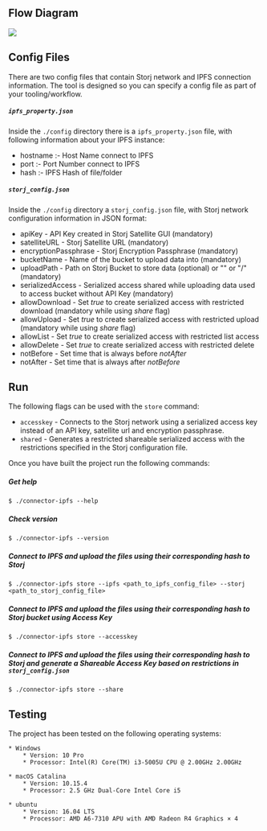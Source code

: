 ## Flow Diagram

![](https://github.com/storj-thirdparty/connector-ipfs/blob/master/README.assets/arch.drawio.png)

## Config Files

There are two config files that contain Storj network and IPFS connection information. The tool is designed so you can specify a config file as part of your tooling/workflow.



##### `ipfs_property.json`

Inside the `./config` directory there is a `ipfs_property.json` file, with following information about your IPFS instance:

* hostname :- Host Name connect to IPFS
* port	   :- Port Number connect to IPFS
* hash	   :- IPFS Hash of file/folder

##### `storj_config.json`

Inside the `./config` directory a `storj_config.json` file, with Storj network configuration information in JSON format:

* apiKey - API Key created in Storj Satellite GUI (mandatory)
* satelliteURL - Storj Satellite URL (mandatory)
* encryptionPassphrase - Storj Encryption Passphrase (mandatory)
* bucketName - Name of the bucket to upload data into (mandatory)
* uploadPath - Path on Storj Bucket to store data (optional) or "" or "/" (mandatory)
* serializedAccess - Serialized access shared while uploading data used to access bucket without API Key (mandatory)
* allowDownload - Set *true* to create serialized access with restricted download (mandatory while using *share* flag)
* allowUpload - Set *true* to create serialized access with restricted upload (mandatory while using *share* flag)
* allowList - Set *true* to create serialized access with restricted list access
* allowDelete - Set *true* to create serialized access with restricted delete
* notBefore - Set time that is always before *notAfter*
* notAfter - Set time that is always after *notBefore*


## Run

The following flags can be used with the `store` command:

* `accesskey` - Connects to the Storj network using a serialized access key instead of an API key, satellite url and encryption passphrase.
* `shared` - Generates a restricted shareable serialized access with the restrictions specified in the Storj configuration file.

Once you have built the project run the following commands:

##### Get help

```
$ ./connector-ipfs --help
```

##### Check version

```
$ ./connector-ipfs --version
```

##### Connect to IPFS and upload the files using their corresponding hash to Storj

```
$ ./connector-ipfs store --ipfs <path_to_ipfs_config_file> --storj <path_to_storj_config_file>
```

##### Connect to IPFS and upload the files using their corresponding hash to Storj bucket using Access Key

```
$ ./connector-ipfs store --accesskey
```

##### Connect to IPFS and upload the files using their corresponding hash to Storj and generate a Shareable Access Key based on restrictions in `storj_config.json`

```
$ ./connector-ipfs store --share
```



##  Testing

The project has been tested on the following operating systems:

```
* Windows
	* Version: 10 Pro
	* Processor: Intel(R) Core(TM) i3-5005U CPU @ 2.00GHz 2.00GHz

* macOS Catalina
	* Version: 10.15.4
	* Processor: 2.5 GHz Dual-Core Intel Core i5

* ubuntu
	* Version: 16.04 LTS
	* Processor: AMD A6-7310 APU with AMD Radeon R4 Graphics × 4
```
